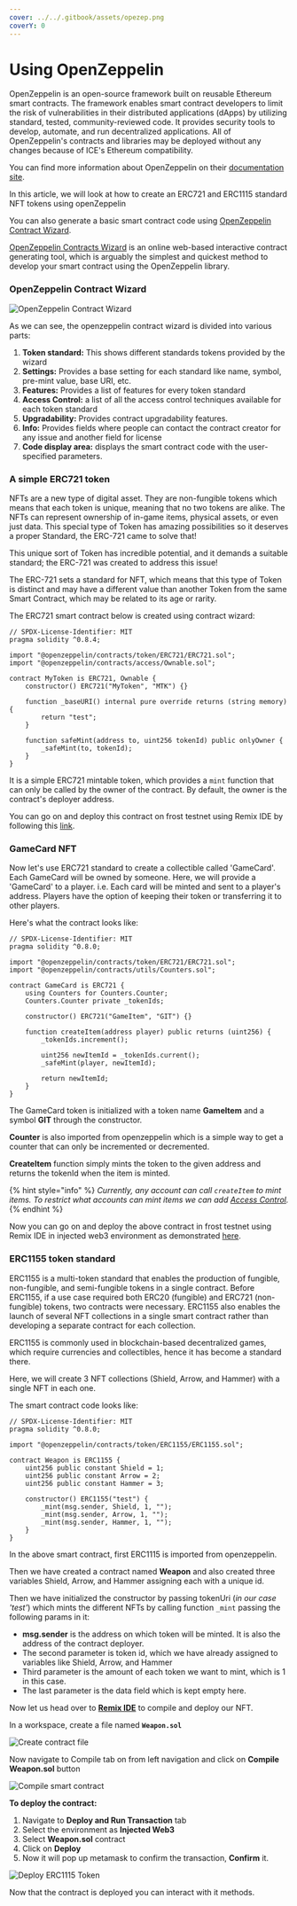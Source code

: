 ```yaml
---
cover: ../../.gitbook/assets/opezep.png
coverY: 0
---
```


# Using OpenZeppelin

OpenZeppelin is an open-source framework built on reusable Ethereum smart contracts. The framework enables smart contract developers to limit the risk of vulnerabilities in their distributed applications (dApps) by utilizing standard, tested, community-reviewed code. It provides security tools to develop, automate, and run decentralized applications. All of OpenZeppelin's contracts and libraries may be deployed without any changes because of ICE's Ethereum compatibility.

You can find more information about OpenZeppelin on their [documentation site](https://docs.openzeppelin.com/openzeppelin/).

In this article, we will look at how to create an ERC721 and ERC1115 standard NFT tokens using openZeppelin

You can also generate a basic smart contract code using [OpenZeppelin Contract Wizard](https://wizard.openzeppelin.com).

&#x20;[OpenZeppelin Contracts Wizard](https://wizard.openzeppelin.com) is an online web-based interactive contract generating tool, which is arguably the simplest and quickest method to develop your smart contract using the OpenZeppelin library.

### OpenZeppelin Contract Wizard

![OpenZeppelin Contract Wizard](https://lh4.googleusercontent.com/8rxyWY9FlwSU-b5AIoiuBGraGJRB-VgMhLa3i4dWlAS3ZRS-gN6O-dUBxfAJ\_BapAXXHCBoBBBTjs19xt6WkqqKsBiNxiz2gSQNQ3wubxezZeu5\_zsEk9nRHD6Cd7zfqS8QBJ9g2)

As we can see, the openzeppelin contract wizard is divided into various parts:

1. &#x20;**Token standard:** This shows different standards tokens provided by the wizard
2. &#x20;**Settings:** Provides a base setting for each standard like name, symbol, pre-mint value, base URI, etc.
3. &#x20;**Features:** Provides a  list of features for every token standard
4. &#x20;**Access Control:** a list of all the access control techniques available for each token standard
5. &#x20;**Upgradability:** Provides contract upgradability features.
6. **Info:** Provides fields where people can contact the contract creator for any issue and another field for license
7. &#x20;**Code display area:** displays the smart contract code with the user-specified parameters.

### A simple ERC721 token

NFTs are a new type of digital asset. They are non-fungible tokens which means that each token is unique, meaning that no two tokens are alike. The NFTs can represent ownership of in-game items, physical assets, or even just data. This special type of Token has amazing possibilities so it deserves a proper Standard, the ERC-721 came to solve that!

This unique sort of Token has incredible potential, and it demands a suitable standard; the ERC-721 was created to address this issue!

The ERC-721 sets a standard for NFT, which means that this type of Token is distinct and may have a different value than another Token from the same Smart Contract, which may be related to its age or rarity.

The ERC721 smart contract below is created using contract wizard:

```
// SPDX-License-Identifier: MIT
pragma solidity ^0.8.4;

import "@openzeppelin/contracts/token/ERC721/ERC721.sol";
import "@openzeppelin/contracts/access/Ownable.sol";

contract MyToken is ERC721, Ownable {
    constructor() ERC721("MyToken", "MTK") {}

    function _baseURI() internal pure override returns (string memory) {
        return "test";
    }

    function safeMint(address to, uint256 tokenId) public onlyOwner {
        _safeMint(to, tokenId);
    }
}
```

It is a simple ERC721 mintable token, which provides a `mint` function that can only be called by the owner of the contract. By default, the owner is the contract's deployer address.

You can go on and deploy this contract on frost testnet using Remix IDE by following this [link](using-remix/).

### GameCard NFT

Now let's use ERC721 standard to create a collectible called 'GameCard'. Each GameCard will be owned by someone. Here, we will provide a 'GameCard' to a player. i.e. Each card will be minted and sent to a player's address. Players have the option of keeping their token or transferring it to other players.

Here's what the contract looks like:

```
// SPDX-License-Identifier: MIT
pragma solidity ^0.8.0;

import "@openzeppelin/contracts/token/ERC721/ERC721.sol";
import "@openzeppelin/contracts/utils/Counters.sol";

contract GameCard is ERC721 {
    using Counters for Counters.Counter;
    Counters.Counter private _tokenIds;

    constructor() ERC721("GameItem", "GIT") {}

    function createItem(address player) public returns (uint256) {
        _tokenIds.increment();

        uint256 newItemId = _tokenIds.current();
        _safeMint(player, newItemId);

        return newItemId;
    }
}
```

The GameCard token is initialized with a token name **GameItem** and a symbol **GIT** through the constructor.

**Counter** is also imported from openzeppelin which is a simple way to get a counter that can only be incremented or decremented.

**CreateItem** function simply mints the token to the given address and returns the tokenId when the item is minted.



{% hint style="info" %}
&#x20;_Currently, any account can call `createItem` to mint items. To restrict what accounts can mint items we can add_ [_Access Control_](https://docs.openzeppelin.com/contracts/4.x/access-control)_._
{% endhint %}

Now you can go on and deploy the above contract in frost testnet using Remix IDE in injected web3 environment as demonstrated [here](using-remix/).

### ERC1155 token standard

ERC1155 is a multi-token standard that enables the production of fungible, non-fungible, and semi-fungible tokens in a single contract. Before ERC1155, if a use case required both ERC20 (fungible) and ERC721 (non-fungible) tokens, two contracts were necessary. ERC1155 also enables the launch of several NFT collections in a single smart contract rather than developing a separate contract for each collection.

ERC1155 is commonly used in blockchain-based decentralized games, which require currencies and collectibles, hence it has become a standard there.

Here, we will create 3 NFT collections (Shield, Arrow, and Hammer) with a single NFT in each one.

The smart contract code looks like:

```
// SPDX-License-Identifier: MIT
pragma solidity ^0.8.0;

import "@openzeppelin/contracts/token/ERC1155/ERC1155.sol";

contract Weapon is ERC1155 {
    uint256 public constant Shield = 1;
    uint256 public constant Arrow = 2;
    uint256 public constant Hammer = 3;

    constructor() ERC1155("test") {
        _mint(msg.sender, Shield, 1, "");
        _mint(msg.sender, Arrow, 1, "");
        _mint(msg.sender, Hammer, 1, "");
    }
}
```

In the above smart contract, first ERC1115 is imported from openzeppelin.

Then we have created a contract named **Weapon** and also created three variables Shield, Arrow, and Hammer assigning each with a unique id.

Then we have initialized the constructor by passing tokenUri (_in our case 'test'_) which mints the different NFTs by calling function `_mint` passing the following params in it:

* **msg.sender** is the address on which token will be minted. It is also the address of the contract deployer.
* The second parameter is token id,  which we have already assigned to variables like Shield, Arrow, and Hammer
* Third parameter is the amount of each token we want to mint, which is 1 in this case.
* The last parameter is the data field which is kept empty here.

Now let us head over to [**Remix IDE**](https://remix.ethereum.org) to compile and deploy our NFT.

In a workspace, create a file named **`Weapon.sol`**

![Create contract file](../../.gitbook/assets/weapon1.png)

Now navigate to Compile tab on from left navigation and click on **Compile Weapon.sol** button

![Compile smart contract](../../.gitbook/assets/weapon2.png)

**To deploy the contract:**

1. Navigate to **Deploy and Run Transaction** tab
2. Select the environment as **Injected Web3**
3. Select **Weapon.sol** contract
4. Click on **Deploy**
5. Now it will pop up metamask to confirm the transaction, **Confirm** it.

![Deploy ERC1115 Token](../../.gitbook/assets/weapon3.png)

Now that the contract is deployed you can interact with it methods.
